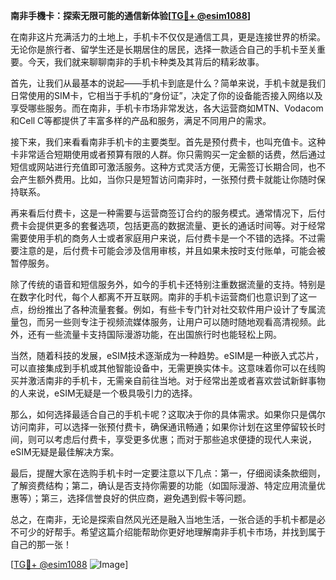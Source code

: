 **南非手機卡：探索无限可能的通信新体验[[TG💪+ @esim1088](https://t.me/s/esim1088)]**

在南非这片充满活力的土地上，手机卡不仅仅是通信工具，更是连接世界的桥梁。无论你是旅行者、留学生还是长期居住的居民，选择一款适合自己的手机卡至关重要。今天，我们就来聊聊南非的手机卡种类及其背后的精彩故事。

首先，让我们从最基本的说起——手机卡到底是什么？简单来说，手机卡就是我们日常使用的SIM卡，它相当于手机的“身份证”，决定了你的设备能否接入网络以及享受哪些服务。而在南非，手机卡市场非常发达，各大运营商如MTN、Vodacom和Cell C等都提供了丰富多样的产品和服务，满足不同用户的需求。

接下来，我们来看看南非手机卡的主要类型。首先是预付费卡，也叫充值卡。这种卡非常适合短期使用或者预算有限的人群。你只需购买一定金额的话费，然后通过短信或网站进行充值即可激活服务。这种方式灵活方便，无需签订长期合同，也不会产生额外费用。比如，当你只是短暂访问南非时，一张预付费卡就能让你随时保持联系。

再来看后付费卡，这是一种需要与运营商签订合约的服务模式。通常情况下，后付费卡会提供更多的套餐选项，包括更高的数据流量、更长的通话时间等。对于经常需要使用手机的商务人士或者家庭用户来说，后付费卡是一个不错的选择。不过需要注意的是，后付费卡可能会涉及信用审核，并且如果未按时支付账单，可能会被暂停服务。

除了传统的语音和短信服务外，如今的手机卡还特别注重数据流量的支持。特别是在数字化时代，每个人都离不开互联网。南非的手机卡运营商们也意识到了这一点，纷纷推出了各种流量套餐。例如，有些卡专门针对社交软件用户设计了专属流量包，而另一些则专注于视频流媒体服务，让用户可以随时随地观看高清视频。此外，还有一些流量卡支持国际漫游功能，在出国旅行时也能轻松上网。

当然，随着科技的发展，eSIM技术逐渐成为一种趋势。eSIM是一种嵌入式芯片，可以直接集成到手机或其他智能设备中，无需更换实体卡。这意味着你可以在线购买并激活南非的手机卡，无需亲自前往当地。对于经常出差或者喜欢尝试新鲜事物的人来说，eSIM无疑是一个极具吸引力的选择。

那么，如何选择最适合自己的手机卡呢？这取决于你的具体需求。如果你只是偶尔访问南非，可以选择一张预付费卡，确保通讯畅通；如果你计划在这里停留较长时间，则可以考虑后付费卡，享受更多优惠；而对于那些追求便捷的现代人来说，eSIM无疑是最佳解决方案。

最后，提醒大家在选购手机卡时一定要注意以下几点：第一，仔细阅读条款细则，了解资费结构；第二，确认是否支持你需要的功能（如国际漫游、特定应用流量优惠等）；第三，选择信誉良好的供应商，避免遇到假卡等问题。

总之，在南非，无论是探索自然风光还是融入当地生活，一张合适的手机卡都是必不可少的好帮手。希望这篇介绍能帮助你更好地理解南非手机卡市场，并找到属于自己的那一张！

[[TG💪+ @esim1088](https://t.me/s/esim1088) ![Image](https://i.postimg.cc/4NQfJmqS/Snipaste-2025-05-13-00-14-12.png)]